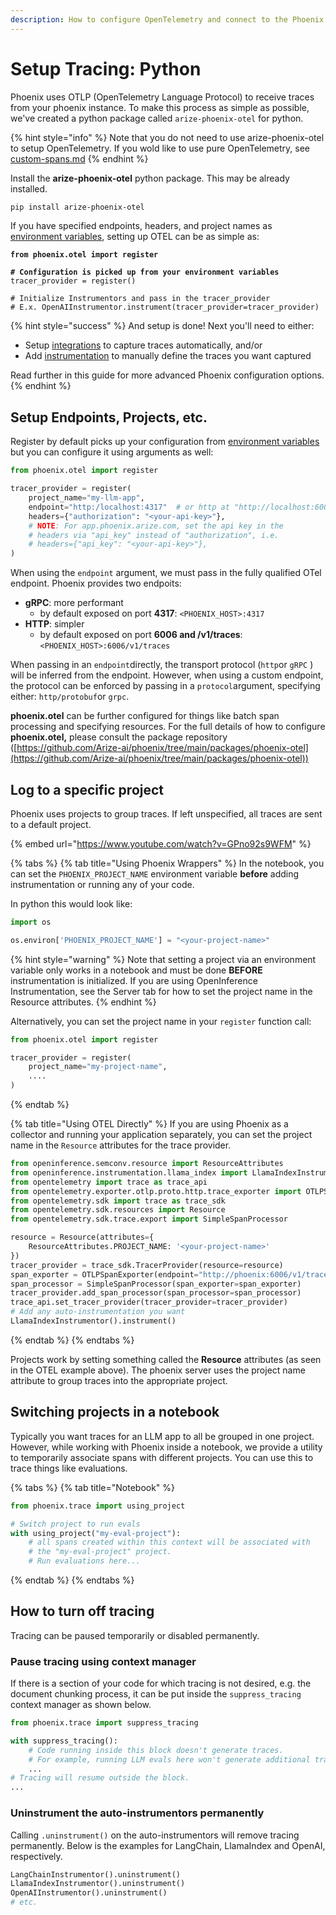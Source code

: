 ```yaml
---
description: How to configure OpenTelemetry and connect to the Phoenix server
---
```


# Setup Tracing: Python

Phoenix uses OTLP (OpenTelemetry Language Protocol) to receive traces from your phoenix instance. To make this process as simple as possible, we've created a python package called `arize-phoenix-otel` for python.

{% hint style="info" %}
Note that you do not need to use arize-phoenix-otel to setup OpenTelemetry. If you wold like to use pure OpenTelemetry, see [custom-spans.md](custom-spans.md "mention")
{% endhint %}

Install the **arize-phoenix-otel** python package. This may be already installed.

```bash
pip install arize-phoenix-otel
```

If you have specified endpoints, headers, and project names as [environment variables](../../deployment/configuration.md#environment-variables), setting up OTEL can be as simple as:

<pre class="language-python"><code class="lang-python"><strong>from phoenix.otel import register
</strong>
<strong># Configuration is picked up from your environment variables
</strong>tracer_provider = register()

# Initialize Instrumentors and pass in the tracer_provider
# E.x. OpenAIInstrumentor.instrument(tracer_provider=tracer_provider)
</code></pre>

{% hint style="success" %}
And setup is done! Next you'll need to either:

* Setup [integrations](../integrations-tracing/) to capture traces automatically, and/or
* Add [instrumentation](instrument-python.md) to manually define the traces you want captured



Read further in this guide for more advanced Phoenix configuration options.
{% endhint %}

## Setup Endpoints, Projects, etc.

Register by default picks up your configuration from [environment variables](../../deployment/configuration.md#environment-variables) but you can configure it using arguments as well:

```python
from phoenix.otel import register

tracer_provider = register(
    project_name="my-llm-app",
    endpoint="http:/localhost:4317"  # or http at "http://localhost:6006/v1/traces"
    headers={"authorization": "<your-api-key>"}, 
    # NOTE: For app.phoenix.arize.com, set the api key in the
    # headers via "api_key" instead of "authorization", i.e.
    # headers={"api_key": "<your-api-key>"}, 
)
```

When using the `endpoint` argument, we must pass in the fully qualified OTel endpoint. Phoenix provides two endpoits:

* **gRPC**: more performant
  * by default exposed on port **4317**: `<PHOENIX_HOST>:4317`
* **HTTP**: simpler
  * by default exposed on port **6006 and /v1/traces**: `<PHOENIX_HOST>:6006/v1/traces`

When passing in an `endpoint`directly, the transport protocol (`http`or `gRPC` ) will be inferred from the endpoint. However, when using a custom endpoint, the protocol can be enforced by passing in a `protocol`argument, specifying either: `http/protobuf`or `grpc`.

**phoenix.otel** can be further configured for things like batch span processing and specifying resources. For the full details of how to configure **phoenix.otel,** please consult the package repository ([https://github.com/Arize-ai/phoenix/tree/main/packages/phoenix-otel](https://github.com/Arize-ai/phoenix/tree/main/packages/phoenix-otel))

## Log to a specific project

Phoenix uses projects to group traces. If left unspecified, all traces are sent to a default project.

{% embed url="https://www.youtube.com/watch?v=GPno92s9WFM" %}

{% tabs %}
{% tab title="Using Phoenix Wrappers" %}
In the notebook, you can set the `PHOENIX_PROJECT_NAME` environment variable **before** adding instrumentation or running any of your code.

In python this would look like:

```python
import os

os.environ['PHOENIX_PROJECT_NAME'] = "<your-project-name>"
```

{% hint style="warning" %}
Note that setting a project via an environment variable only works in a notebook and must be done **BEFORE** instrumentation is initialized. If you are using OpenInference Instrumentation, see the Server tab for how to set the project name in the Resource attributes.
{% endhint %}

Alternatively, you can set the project name in your `register` function call:

```python
from phoenix.otel import register

tracer_provider = register(
    project_name="my-project-name",
    ....
)
```
{% endtab %}

{% tab title="Using OTEL Directly" %}
If you are using Phoenix as a collector and running your application separately, you can set the project name in the `Resource` attributes for the trace provider.

```python
from openinference.semconv.resource import ResourceAttributes
from openinference.instrumentation.llama_index import LlamaIndexInstrumentor
from opentelemetry import trace as trace_api
from opentelemetry.exporter.otlp.proto.http.trace_exporter import OTLPSpanExporter
from opentelemetry.sdk import trace as trace_sdk
from opentelemetry.sdk.resources import Resource
from opentelemetry.sdk.trace.export import SimpleSpanProcessor

resource = Resource(attributes={
    ResourceAttributes.PROJECT_NAME: '<your-project-name>'
})
tracer_provider = trace_sdk.TracerProvider(resource=resource)
span_exporter = OTLPSpanExporter(endpoint="http://phoenix:6006/v1/traces")
span_processor = SimpleSpanProcessor(span_exporter=span_exporter)
tracer_provider.add_span_processor(span_processor=span_processor)
trace_api.set_tracer_provider(tracer_provider=tracer_provider)
# Add any auto-instrumentation you want 
LlamaIndexInstrumentor().instrument()
```
{% endtab %}
{% endtabs %}

Projects work by setting something called the **Resource** attributes (as seen in the OTEL example above). The phoenix server uses the project name attribute to group traces into the appropriate project.

## Switching projects in a notebook

Typically you want traces for an LLM app to all be grouped in one project. However, while working with Phoenix inside a notebook, we provide a utility to temporarily associate spans with different projects. You can use this to trace things like evaluations.

{% tabs %}
{% tab title="Notebook" %}
```python
from phoenix.trace import using_project

# Switch project to run evals
with using_project("my-eval-project"):
    # all spans created within this context will be associated with
    # the "my-eval-project" project.
    # Run evaluations here...
```
{% endtab %}
{% endtabs %}

## How to turn off tracing

Tracing can be paused temporarily or disabled permanently.

### Pause tracing using context manager

If there is a section of your code for which tracing is not desired, e.g. the document chunking process, it can be put inside the `suppress_tracing` context manager as shown below.

```python
from phoenix.trace import suppress_tracing

with suppress_tracing():
    # Code running inside this block doesn't generate traces.
    # For example, running LLM evals here won't generate additional traces.
    ...
# Tracing will resume outside the block.
...
```

### Uninstrument the auto-instrumentors permanently

Calling `.uninstrument()` on the auto-instrumentors will remove tracing permanently. Below is the examples for LangChain, LlamaIndex and OpenAI, respectively.

```python
LangChainInstrumentor().uninstrument()
LlamaIndexInstrumentor().uninstrument()
OpenAIInstrumentor().uninstrument()
# etc.
```
